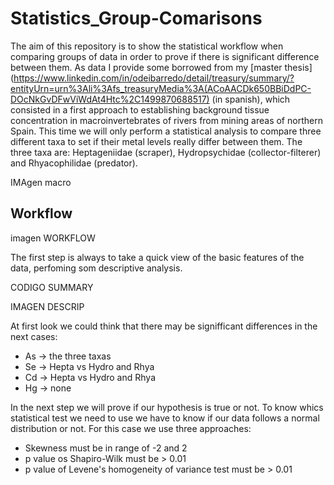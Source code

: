 # Statistics_Group-Comarisons
The aim of this repository is to show the statistical workflow when comparing groups of data in order to prove if there is significant difference between them.
As data I provide some borrowed from my [master thesis](https://www.linkedin.com/in/odeibarredo/detail/treasury/summary/?entityUrn=urn%3Ali%3Afs_treasuryMedia%3A(ACoAACDk650BBiDdPC-DOcNkGvDFwViWdAt4Htc%2C1499870688517) (in spanish), which consisted in a first approach to establishing background tissue concentration in macroinvertebrates of rivers from mining areas of northern Spain. This time we will only perform a statistical analysis to compare three different taxa to set if their metal levels really differ between them. The three taxa are: Heptageniidae (scraper), Hydropsychidae (collector-filterer) and Rhyacophilidae (predator).

IMAgen macro

## Workflow

imagen WORKFLOW

The first step is always to take a quick view of the basic features of the data, perfoming som descriptive analysis.

CODIGO SUMMARY

IMAGEN DESCRIP

At first look we could think that there may be signifficant differences in the next cases:
- As -> the three taxas
- Se -> Hepta vs Hydro and Rhya
- Cd -> Hepta vs Hydro and Rhya
- Hg -> none

In the next step we will prove if our hypothesis is true or not. To know whics statistical test we need to use we have to know if our data follows a normal distribution or not. For this case we use three approaches:
- Skewness must be in range of -2 and 2
- p value os Shapiro-Wilk must be > 0.01
- p value of Levene's homogeneity of variance test must be > 0.01


